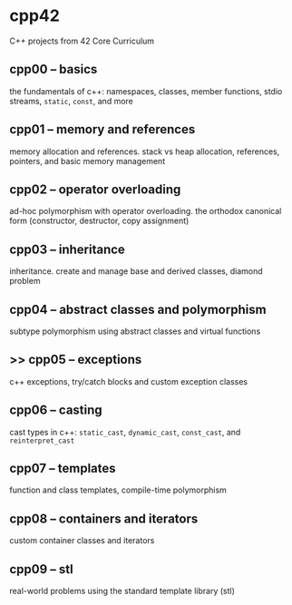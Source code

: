 # cpp42
C++ projects from 42 Core Curriculum

## cpp00 – basics

the fundamentals of c++: namespaces, classes, member functions, stdio streams, `static`, `const`, and more


## cpp01 – memory and references

memory allocation and references. stack vs heap allocation, references, pointers, and basic memory management


## cpp02 – operator overloading

ad-hoc polymorphism with operator overloading. the orthodox canonical form (constructor, destructor, copy assignment)


## cpp03 – inheritance

inheritance. create and manage base and derived classes, diamond problem


## cpp04 – abstract classes and polymorphism

subtype polymorphism using abstract classes and virtual functions


## >> cpp05 – exceptions

c++ exceptions, try/catch blocks and custom exception classes


## cpp06 – casting

cast types in c++: `static_cast`, `dynamic_cast`, `const_cast`, and `reinterpret_cast`


## cpp07 – templates

function and class templates, compile-time polymorphism


## cpp08 – containers and iterators

custom container classes and iterators


## cpp09 – stl

real-world problems using the standard template library (stl)
